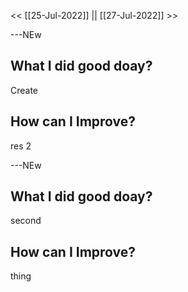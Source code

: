 
<< [[25-Jul-2022]] || [[27-Jul-2022]] >>



---NEw
## What I did good doay? 
Create
## How can I Improve? 
res 2


---NEw
## What I did good doay? 

second
## How can I Improve? 

thing

 